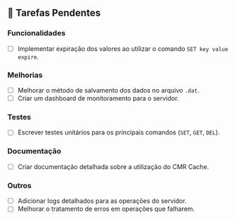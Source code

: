 ## 📌 Tarefas Pendentes

### Funcionalidades
- [ ] Implementar expiração dos valores ao utilizar o comando `SET key value expire`.

### Melhorias
- [ ] Melhorar o método de salvamento dos dados no arquivo `.dat`.
- [ ] Criar um dashboard de monitoramento para o servidor.

### Testes
- [ ] Escrever testes unitários para os principais comandos (`SET`, `GET`, `DEL`).

### Documentação
- [ ] Criar documentação detalhada sobre a utilização do CMR Cache.

### Outros
- [ ] Adicionar logs detalhados para as operações do servidor.
- [ ] Melhorar o tratamento de erros em operações que falharem.
